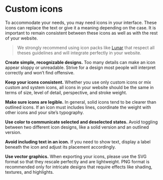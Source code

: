 # Custom icons
To accommodate your needs, you may need icons in your interface. These icons can replace the text or give it a meaning depending on the case. It is important to remain consistent between these icons as well as with the rest of your website.

> We strongly recommend using icon packs like [Lunar](https://lunar.pr1mer.tech) that respect all theses guidelines and will integrate perfectly in your website.

**Create simple, recognizable designs.** Too many details can make an icon appear sloppy or unreadable. Strive for a design most people will interpret correctly and won’t find offensive.

**Keep your icons consistent.** Whether you use only custom icons or mix custom and system icons, all icons in your website should be the same in terms of size, level of detail, perspective, and stroke weight.

**Make sure icons are legible.** In general, solid icons tend to be clearer than outlined icons. If an icon must includes lines, coordinate the weight with other icons and your site’s typography.

**Use color to communicate selected and deselected states.** Avoid toggling between two different icon designs, like a solid version and an outlined version.

**Avoid including text in an icon.** If you need to show text, display a label beneath the icon and adjust its placement accordingly.

**Use vector graphics.** When exporting your icons, please use the SVG format so that they rescale perfectly and are lightweight. PNG format is recommended only for intricate designs that require effects like shading, textures, and highlights.